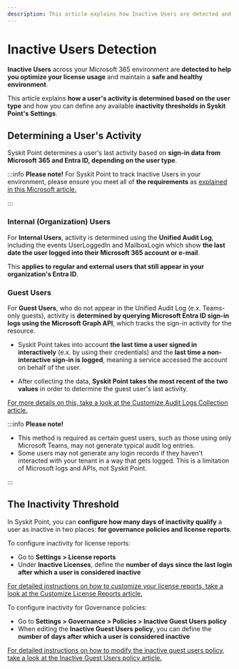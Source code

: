 ```yaml
---
description: This article explains how Inactive Users are detected and defined within Syskit Point.
---
```


# Inactive Users Detection

**Inactive Users** across your Microsoft 365 environment are **detected to help you optimize your license usage** and maintain a **safe and healthy environment**. 

This article explains **how a user's activity is determined based on the user type** and how you can define any available **inactivity thresholds in Syskit Point's Settings**. 

## Determining a User's Activity

Syskit Point determines a user's last activity based on **sign-in data from Microsoft 365 and Entra ID, depending on the user type**.

:::info
**Please note!** For Syskit Point to track Inactive Users in your environment, please ensure you meet all of **the requirements** as [explained in this Microsoft article.](https://learn.microsoft.com/en-us/entra/identity/monitoring-health/howto-manage-inactive-user-accounts?tabs=admin-center)

:::

### Internal (Organization) Users

For **Internal Users**, activity is determined using the **Unified Audit Log**, including the events UserLoggedIn and MailboxLogin which show **the last date the user logged into their Microsoft 365 account or e-mail**.

This **applies to regular and external users that still appear in your organization's Entra ID**. 

### Guest Users

For **Guest Users**, who do not appear in the Unified Audit Log (e.x. Teams-only guests), activity is **determined by querying Microsoft Entra ID sign-in logs using the Microsoft Graph API**, which tracks the sign-in activity for the resource. 
 
* Syskit Point takes into account **the last time a user signed in interactively** (e.x. by using their credentials) and the **last time a non-interactive sign-in is logged**, meaning a service accessed the account on behalf of the user. 

* After collecting the data, **Syskit Point takes the most recent of the two values** in order to determine the guest user's last activity. 

[For more details on this, take a look at the Customize Audit Logs Collection article.](../configuration/customize-audit-logs-collection.md#sign-in-logs-from-microsoft-entra-id)

:::info
**Please note!** 
* This method is required as certain guest users, such as those using only Microsoft Teams, may not generate typical audit log entries. 
* Some users may not generate any login records if they haven't interacted with your tenant in a way that gets logged. This is a limitation of Microsoft logs and APIs, not Syskit Point. 

:::

## The Inactivity Threshold

In Syskit Point, you can **configure how many days of inactivity qualify** a user as inactive in two places: **for governance policies and license reports**. 

To configure inactivity for license reports: 
* Go to **Settings > License reports**
* Under **Inactive Licenses**, define the **number of days since the last login after which a user is considered inactive**

[For detailed instructions on how to customize your license reports, take a look at the Customize License Reports article.](../configuration/customize-license-reports.md)

To configure inactivity for Governance policies: 
* Go to **Settings > Governance > Policies > Inactive Guest Users policy**
* When editing the **Inactive Guest Users policy**, you can define the **number of days after which a user is considered inactive**

[For detailed instructions on how to modify the inactive guest users policy, take a look at the Inactive Guest Users policy article.](../governance-and-automation/automated-workflows/inactive-guest-users-admin.md)
